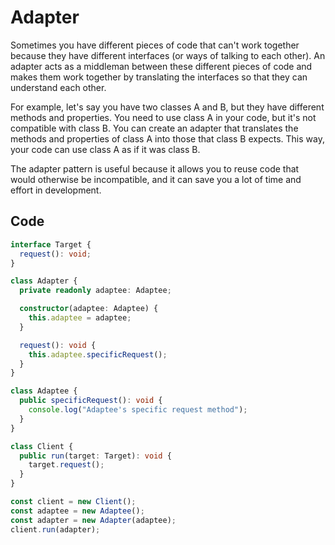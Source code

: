 # Adapter

Sometimes you have different pieces of code that can't work together because they have different interfaces (or ways of talking to each other). An adapter acts as a middleman between these different pieces of code and makes them work together by translating the interfaces so that they can understand each other.

For example, let's say you have two classes A and B, but they have different methods and properties. You need to use class A in your code, but it's not compatible with class B. You can create an adapter that translates the methods and properties of class A into those that class B expects. This way, your code can use class A as if it was class B.

The adapter pattern is useful because it allows you to reuse code that would otherwise be incompatible, and it can save you a lot of time and effort in development.

## Code

```ts
interface Target {
  request(): void;
}

class Adapter {
  private readonly adaptee: Adaptee;

  constructor(adaptee: Adaptee) {
    this.adaptee = adaptee;
  }

  request(): void {
    this.adaptee.specificRequest();
  }
}

class Adaptee {
  public specificRequest(): void {
    console.log("Adaptee's specific request method");
  }
}

class Client {
  public run(target: Target): void {
    target.request();
  }
}

const client = new Client();
const adaptee = new Adaptee();
const adapter = new Adapter(adaptee);
client.run(adapter);

```